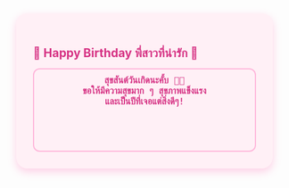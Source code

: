 <!DOCTYPE html>
<html lang="th">
<head>
  <meta charset="UTF-8">
  <meta name="viewport" content="width=device-width, initial-scale=1.0">
  <title>💌 Happy Birthday พี่สาว 💌</title>
  <style>
    @import url('https://fonts.googleapis.com/css2?family=Prompt:wght@400;600&display=swap');

    body {
      font-family: 'Prompt', sans-serif;
      background: linear-gradient(135deg, #ffe6f2, #e6ccff);
      margin: 0;
      padding: 50px 20px;
      text-align: center; /* กึ่งกลางแนวนอน */
    }

    .envelope {
      background: #fff0f6;
      border-radius: 20px;
      padding: 30px;
      max-width: 400px;
      box-shadow: 0 6px 15px rgba(255, 105, 180, 0.3);
      margin: 20px auto; /* กึ่งกลางแนวนอน */
    }

    h2 {
      color: #d63384;
      margin-bottom: 15px;
    }

    textarea {
      width: 100%;
      height: 150px;
      font-size: 16px;
      border-radius: 12px;
      border: 2px solid #ffb3d9;
      padding: 10px;
      resize: none;
      outline: none;
      background: #fff0f6;
      color: #d63384;
      text-align: center;
      font-weight: bold;
    }
  </style>
</head>
<body>

  <div class="envelope">
    <h2>💌 Happy Birthday พี่สาวที่น่ารัก 💌</h2>
    <textarea readonly>สุขสันต์วันเกิดนะคั้บ 🎂🎈
ขอให้มีความสุขมาก ๆ สุขภาพแข็งแรง
และเป็นปีที่เจอแต่สิ่งดีๆ!</textarea>
  </div>

  <!-- เพลง MP3 ฟรี เล่นอัตโนมัติ -->
  <audio autoplay loop>
    <source src="happy_birthday.mp3" type="audio/mpeg">
    Your browser does not support the audio element.
  </audio>

</body>
</html>
